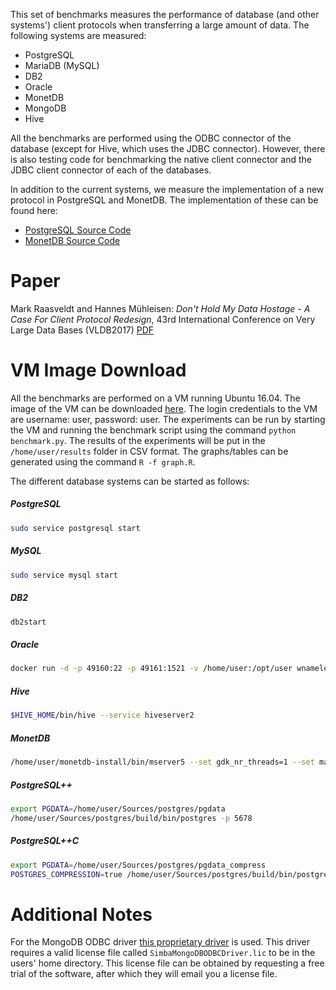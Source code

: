 This set of benchmarks measures the performance of database (and other systems') client protocols when transferring a large amount of data. The following systems are measured:

* PostgreSQL
* MariaDB (MySQL)
* DB2
* Oracle
* MonetDB
* MongoDB
* Hive

All the benchmarks are performed using the ODBC connector of the database (except for Hive, which uses the JDBC connector). However, there is also testing code for benchmarking the native client connector and the JDBC client connector of each of the databases.

In addition to the current systems, we measure the implementation of a new protocol in PostgreSQL and MonetDB. The implementation of these can be found here:

* [PostgreSQL Source Code](https://github.com/Mytherin/postgres)
* [MonetDB Source Code](http://dev.monetdb.org/hg/MonetDB/file/a7ebdda88223)

# Paper
Mark Raasveldt and Hannes Mühleisen: _Don't Hold My Data Hostage - A Case For Client Protocol Redesign_, 43rd International Conference on Very Large Data Bases (VLDB2017)
[PDF](http://www.vldb.org/pvldb/vol10/p1022-muehleisen.pdf)

# VM Image Download
All the benchmarks are performed on a VM running Ubuntu 16.04. The image of the VM can be downloaded [here](https://zenodo.org/record/1305845). The login credentials to the VM are username: user, password: user. The experiments can be run by starting the VM and running the benchmark script using the command `python benchmark.py`. The results of the experiments will be put in the `/home/user/results` folder in CSV format. The graphs/tables can be generated using the command `R -f graph.R`.

The different database systems can be started as follows:

##### PostgreSQL
```bash
sudo service postgresql start
```

##### MySQL
```bash
sudo service mysql start
```

##### DB2
```bash
db2start
```

##### Oracle
```bash
docker run -d -p 49160:22 -p 49161:1521 -v /home/user:/opt/user wnameless/oracle-xe-11g
```

##### Hive
```bash
$HIVE_HOME/bin/hive --service hiveserver2
```

##### MonetDB
```bash
/home/user/monetdb-install/bin/mserver5 --set gdk_nr_threads=1 --set mapi_port=50001 --dbpath=/home/user/monetdb/database --set varchar_maximum_fixed=3 --set optimizer_pipeline=sequential
```

##### PostgreSQL++
```bash
export PGDATA=/home/user/Sources/postgres/pgdata
/home/user/Sources/postgres/build/bin/postgres -p 5678
```

##### PostgreSQL++C
```bash
export PGDATA=/home/user/Sources/postgres/pgdata_compress
POSTGRES_COMPRESSION=true /home/user/Sources/postgres/build/bin/postgres -p 5700
```

# Additional Notes
For the MongoDB ODBC driver [this proprietary driver](http://www.simba.com/drivers/mongodb-odbc-jdbc/) is used. This driver requires a valid license file called `SimbaMongoDBODBCDriver.lic` to be in the users' home directory. This license file can be obtained by requesting a free trial of the software, after which they will email you a license file.
